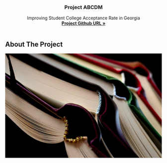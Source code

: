 <br />
<p align="center">

<h3 align="center">Project ABCDM</h3>


<p align="center">
     Improving Student College Acceptance Rate in Georgia
    <br />
    <a href="https://github.com/blee57/Group_ABCD_Project_1"><strong>Project Github URL »</strong></a>
    <br />
    <br />
  </p>
</p>


## About The Project

![hero image](https://github.com/blee57/Group_ABCD_Project_1/blob/a82a299a771d2e9bd0d8e8ffc5d95198db40c556/image/book-5077895_1280.jpg)
